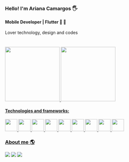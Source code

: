 ### Hello! I'm Ariana Camargos :raised_hand_with_fingers_splayed:

#### Mobile Developer | Flutter 📱 💙

Lover technology, design and codes 
#
<div>
   <a href="https://github.com/AriCamargos">
  <img height="180em" src="https://github-readme-stats.vercel.app/api?username=AriCamargos&show_icons=true&theme=dracula&include_all_commits=true&count_private=true"/>
  <img height="180em" src="https://github-readme-stats.vercel.app/api/top-langs/?username=AriCamargos&layout=compact&langs_count=7&theme=dracula"/>
</div>

  #### Technologies and frameworks:
<img src="https://cdn.jsdelivr.net/gh/devicons/devicon/icons/flutter/flutter-original.svg" width="40" height="40"/> <img src="https://cdn.jsdelivr.net/gh/devicons/devicon/icons/dart/dart-original.svg" width="40" height="40"/> <img src="https://cdn.jsdelivr.net/gh/devicons/devicon/icons/html5/html5-original.svg" width="40" height="40"/> <img src="https://cdn.jsdelivr.net/gh/devicons/devicon/icons/css3/css3-original.svg" width="40" height="40"/>
<img src="https://cdn.jsdelivr.net/gh/devicons/devicon/icons/javascript/javascript-original.svg" width="40" height="40"/> <img src="https://cdn.jsdelivr.net/gh/devicons/devicon/icons/java/java-original.svg" width="40" height="40"/> <img src="https://cdn.jsdelivr.net/gh/devicons/devicon/icons/graphql/graphql-plain.svg" width="40" height="40"/> <img src="https://cdn.jsdelivr.net/gh/devicons/devicon/icons/php/php-plain.svg" width="40" height="40" /> <img src="https://cdn.jsdelivr.net/gh/devicons/devicon/icons/mysql/mysql-plain-wordmark.svg" width="40" height="40"/>
          
          
          

   
### About me 🌎

<div> 
    <a href="https://instagram.com/aricamargos" target="_blank"><img src="https://img.shields.io/badge/-Instagram-%23E4405F?style=for-the-badge&logo=instagram&logoColor=white" target="_blank"></a>
  <a href="https://www.linkedin.com/in/ariana-camargos-developermobile/" target="_blank"><img src="https://img.shields.io/badge/-LinkedIn-%230077B5?style=for-the-badge&logo=linkedin&logoColor=white" target="_blank"></a>
    <a href="https://discord.gg/Ari Camargos#1131" target="_blank"><img src="https://img.shields.io/badge/Discord-7289DA?style=for-the-badge&logo=discord&logoColor=white" target="_blank"></a>




